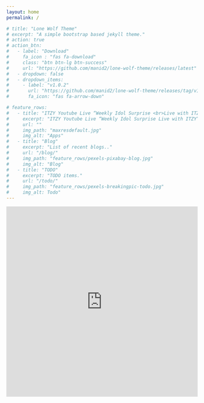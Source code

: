 ```yaml
---
layout: home
permalink: /

# title: "Lone Wolf Theme"
# excerpt: "A simple bootstrap based jekyll theme."
# action: true
# action_btn:
#   - label: "Download"
#     fa_icon : "fas fa-download"
#     class: "btn btn-lg btn-success"
#     url: "https://github.com/manid2/lone-wolf-theme/releases/latest"
#   - dropdown: false
#   - dropdown_items:
#     - label: "v1.0.2"
#       url: "https://github.com/manid2/lone-wolf-theme/releases/tag/v1.0.2"
#       fa_icon: "fas fa-arrow-down"

# feature_rows:
#   - title: "ITZY Youtube Live “Weekly Idol Surprise <br>Live with ITZY” [210913]"
#     excerpt: "ITZY Youtube Live “Weekly Idol Surprise Live with ITZY” <b>[210913]</b><br>Latest Video"
#     url: ""
#     img_path: "maxresdefault.jpg"
#     img_alt: "Apps"
#   - title: "Blog"
#     excerpt: "List of recent blogs.."
#     url: "/blog/"
#     img_path: "feature_rows/pexels-pixabay-blog.jpg"
#     img_alt: "Blog"
#   - title: "TODO"
#     excerpt: "TODO items."
#     url: "/todo/"
#     img_path: "feature_rows/pexels-breakingpic-todo.jpg"
#     img_alt: Todo"
---
```


<iframe width="100%" height="500" src="https://www.youtube.com/embed/MjCZfZfucEc" title="YouTube video player" frameborder="0" allow="accelerometer; autoplay; clipboard-write; encrypted-media; gyroscope; picture-in-picture" allowfullscreen></iframe>
